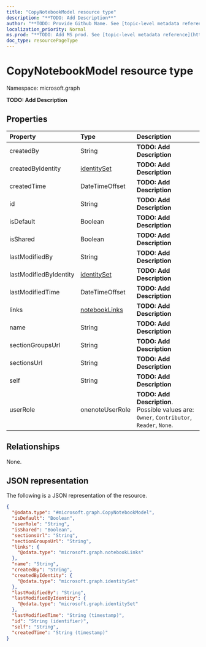 ```yaml
---
title: "CopyNotebookModel resource type"
description: "**TODO: Add Description**"
author: "**TODO: Provide Github Name. See [topic-level metadata reference](https://msgo.azurewebsites.net/add/document/guidelines/metadata.html#topic-level-metadata)**"
localization_priority: Normal
ms.prod: "**TODO: Add MS prod. See [topic-level metadata reference](https://msgo.azurewebsites.net/add/document/guidelines/metadata.html#topic-level-metadata)**"
doc_type: resourcePageType
---
```


# CopyNotebookModel resource type


Namespace: microsoft.graph

**TODO: Add Description**

## Properties
|Property|Type|Description|
|:---|:---|:---|
|createdBy|String|**TODO: Add Description**|
|createdByIdentity|[identitySet](../resources/identityset.md)|**TODO: Add Description**|
|createdTime|DateTimeOffset|**TODO: Add Description**|
|id|String|**TODO: Add Description**|
|isDefault|Boolean|**TODO: Add Description**|
|isShared|Boolean|**TODO: Add Description**|
|lastModifiedBy|String|**TODO: Add Description**|
|lastModifiedByIdentity|[identitySet](../resources/identityset.md)|**TODO: Add Description**|
|lastModifiedTime|DateTimeOffset|**TODO: Add Description**|
|links|[notebookLinks](../resources/notebooklinks.md)|**TODO: Add Description**|
|name|String|**TODO: Add Description**|
|sectionGroupsUrl|String|**TODO: Add Description**|
|sectionsUrl|String|**TODO: Add Description**|
|self|String|**TODO: Add Description**|
|userRole|onenoteUserRole|**TODO: Add Description**. Possible values are: `Owner`, `Contributor`, `Reader`, `None`.|

## Relationships
None.

## JSON representation
The following is a JSON representation of the resource.
<!-- {
  "blockType": "resource",
  "@odata.type": "microsoft.graph.CopyNotebookModel"
}
-->
``` json
{
  "@odata.type": "#microsoft.graph.CopyNotebookModel",
  "isDefault": "Boolean",
  "userRole": "String",
  "isShared": "Boolean",
  "sectionsUrl": "String",
  "sectionGroupsUrl": "String",
  "links": {
    "@odata.type": "microsoft.graph.notebookLinks"
  },
  "name": "String",
  "createdBy": "String",
  "createdByIdentity": {
    "@odata.type": "microsoft.graph.identitySet"
  },
  "lastModifiedBy": "String",
  "lastModifiedByIdentity": {
    "@odata.type": "microsoft.graph.identitySet"
  },
  "lastModifiedTime": "String (timestamp)",
  "id": "String (identifier)",
  "self": "String",
  "createdTime": "String (timestamp)"
}
```

